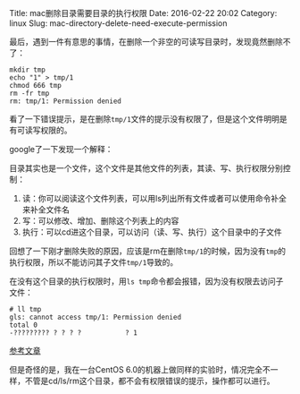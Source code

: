 Title: mac删除目录需要目录的执行权限
Date: 2016-02-22 20:02
Category: linux
Slug: mac-directory-delete-need-execute-permission


最后，遇到一件有意思的事情，在删除一个非空的可读写目录时，发现竟然删除不了：

```
mkdir tmp
echo "1" > tmp/1
chmod 666 tmp
rm -fr tmp
rm: tmp/1: Permission denied
```

看了一下错误提示，是在删除`tmp/1`文件的提示没有权限了，但是这个文件明明是有可读写权限的。

google了一下发现一个解释：

目录其实也是一个文件，这个文件是其他文件的列表，其读、写、执行权限分别控制：

1. 读：你可以阅读这个文件列表，可以用ls列出所有文件或者可以使用命令补全来补全文件名
2. 写：可以修改、增加、删除这个列表上的内容
3. 执行：可以cd进这个目录，可以访问（读、写、执行）这个目录中的子文件


回想了一下刚才删除失败的原因，应该是rm在删除`tmp/1`的时候，因为没有`tmp`的执行权限，所以不能访问其子文件`tmp/1`导致的。

在没有这个目录的执行权限时，用`ls tmp`命令都会报错，因为没有权限去访问子文件：

```
# ll tmp
gls: cannot access tmp/1: Permission denied
total 0
-????????? ? ? ? ?           ? 1
```

[参考文章](http://unix.stackexchange.com/questions/21251/how-do-directory-permissions-in-linux-work)

但是奇怪的是，我在一台CentOS 6.0的机器上做同样的实验时，情况完全不一样，不管是cd/ls/rm这个目录，都不会有权限错误的提示，操作都可以进行。